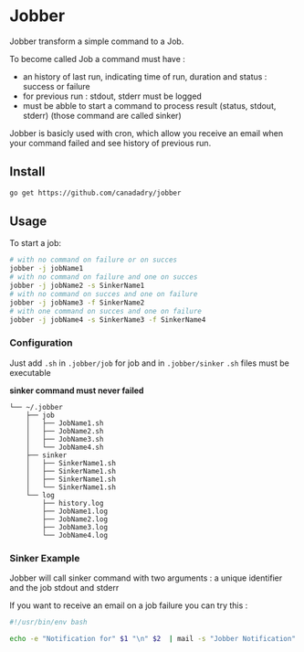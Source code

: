 # Jobber

Jobber transform a simple command to a Job. 

To become called Job a command must have :
- an history of last run, indicating time of run, duration and status : success or failure
- for previous run : stdout, stderr must be logged
- must be abble to start a command to process result (status, stdout, stderr) (those command are called sinker)


Jobber is basicly used with cron, which allow you receive an email when your command failed and see history of previous run. 

## Install 

```bash
go get https://github.com/canadadry/jobber
```

## Usage

To start a job:

```bash
# with no command on failure or on succes
jobber -j jobName1
# with no command on failure and one on succes
jobber -j jobName2 -s SinkerName1
# with no command on succes and one on failure
jobber -j jobName3 -f SinkerName2
# with one command on succes and one on failure
jobber -j jobName4 -s SinkerName3 -f SinkerName4
```

### Configuration

Just add `.sh` in `.jobber/job` for job and in  `.jobber/sinker`
`.sh` files must be executable

**sinker command must never failed**

    └── ~/.jobber                                 
        ├── job                           
        │   ├── JobName1.sh               
        │   ├── JobName2.sh               
        │   ├── JobName3.sh               
        │   └── JobName4.sh                       
        ├── sinker                           
        │   ├── SinkerName1.sh               
        │   ├── SinkerName1.sh               
        │   ├── SinkerName1.sh               
        │   └── SinkerName1.sh                      
        └── log                              
            ├── history.log                  
            ├── JobName1.log               
            ├── JobName2.log               
            ├── JobName3.log               
            └── JobName4.log                        

### Sinker Example 

Jobber will call sinker command with two arguments : a unique identifier and the job stdout and stderr

If you want to receive an email on a job failure you can try this : 
```bash 
#!/usr/bin/env bash

echo -e "Notification for" $1 "\n" $2  | mail -s "Jobber Notification" -aFrom:server@example.com admin@example.com
```
